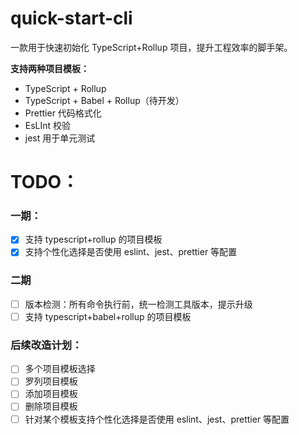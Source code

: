 # quick-start-cli

一款用于快速初始化 TypeScript+Rollup 项目，提升工程效率的脚手架。

**支持两种项目模板：**

-   TypeScript + Rollup
-   TypeScript + Babel + Rollup（待开发）
-   Prettier 代码格式化
-   EsLInt 校验
-   jest 用于单元测试

# TODO：

### 一期：

-   [x] 支持 typescript+rollup 的项目模板
-   [x] 支持个性化选择是否使用 eslint、jest、prettier 等配置

### 二期

-   [ ] 版本检测：所有命令执行前，统一检测工具版本，提示升级
-   [ ] 支持 typescript+babel+rollup 的项目模板

### 后续改造计划：

-   [ ] 多个项目模板选择
-   [ ] 罗列项目模板
-   [ ] 添加项目模板
-   [ ] 删除项目模板
-   [ ] 针对某个模板支持个性化选择是否使用 eslint、jest、prettier 等配置
